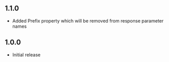 ## 1.1.0
* Added Prefix property which will be removed from response parameter names

## 1.0.0
* Initial release
